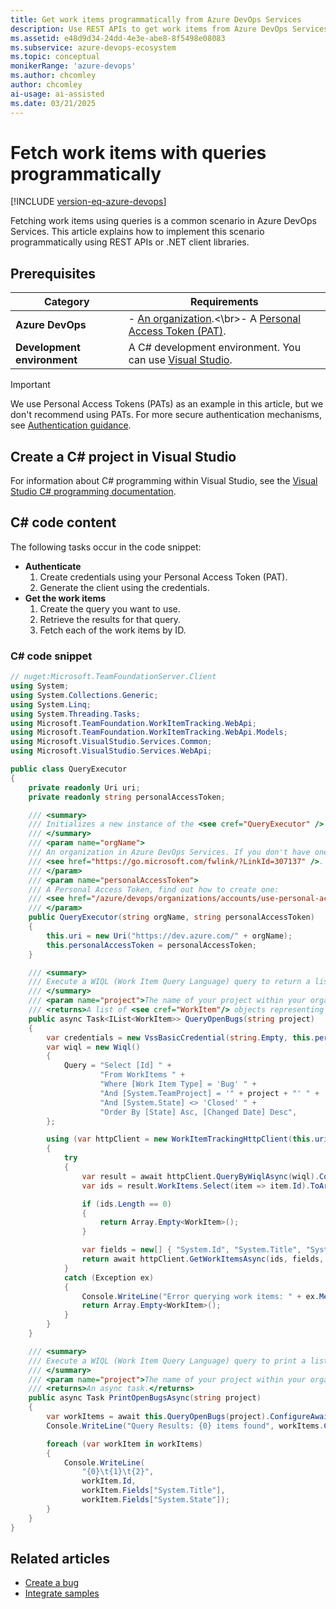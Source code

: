 ```yaml
---
title: Get work items programmatically from Azure DevOps Services
description: Use REST APIs to get work items from Azure DevOps Services with queries in your own custom apps.
ms.assetid: e48d9d34-24dd-4e3e-abe8-8f5498e08083
ms.subservice: azure-devops-ecosystem
ms.topic: conceptual
monikerRange: 'azure-devops'
ms.author: chcomley
author: chcomley
ai-usage: ai-assisted
ms.date: 03/21/2025
---
```


# Fetch work items with queries programmatically 

[!INCLUDE [version-eq-azure-devops](../../includes/version-eq-azure-devops.md)]

Fetching work items using queries is a common scenario in Azure DevOps Services. This article explains how to implement this scenario programmatically using REST APIs or .NET client libraries.

## Prerequisites

| Category | Requirements |
|--------------|-------------|
|**Azure DevOps** | - [An organization](https://go.microsoft.com/fwlink/?LinkId=307137).<\br>- A [Personal Access Token (PAT)](../../organizations/accounts/use-personal-access-tokens-to-authenticate.md).|
|**Development environment**| A C# development environment. You can use [Visual Studio](https://visualstudio.microsoft.com/vs/).|

> [!IMPORTANT]
> We use Personal Access Tokens (PATs) as an example in this article, but we don't recommend using PATs. For more secure authentication mechanisms, see [Authentication guidance](../authentication/authentication-guidance.md).

## Create a C# project in Visual Studio

For information about C# programming within Visual Studio, see the [Visual Studio C# programming documentation](/dotnet/csharp/programming-guide/inside-a-program/).

## C# code content

The following tasks occur in the code snippet:

- **Authenticate**
   1. Create credentials using your Personal Access Token (PAT).
   2. Generate the client using the credentials.
- **Get the work items**
   1. Create the query you want to use.
   2. Retrieve the results for that query.
   3. Fetch each of the work items by ID.

### C# code snippet

```cs
// nuget:Microsoft.TeamFoundationServer.Client
using System;
using System.Collections.Generic;
using System.Linq;
using System.Threading.Tasks;
using Microsoft.TeamFoundation.WorkItemTracking.WebApi;
using Microsoft.TeamFoundation.WorkItemTracking.WebApi.Models;
using Microsoft.VisualStudio.Services.Common;
using Microsoft.VisualStudio.Services.WebApi;

public class QueryExecutor
{
    private readonly Uri uri;
    private readonly string personalAccessToken;

    /// <summary>
    /// Initializes a new instance of the <see cref="QueryExecutor" /> class.
    /// </summary>
    /// <param name="orgName">
    /// An organization in Azure DevOps Services. If you don't have one, you can create one for free:
    /// <see href="https://go.microsoft.com/fwlink/?LinkId=307137" />.
    /// </param>
    /// <param name="personalAccessToken">
    /// A Personal Access Token, find out how to create one:
    /// <see href="/azure/devops/organizations/accounts/use-personal-access-tokens-to-authenticate?view=azure-devops" />.
    /// </param>
    public QueryExecutor(string orgName, string personalAccessToken)
    {
        this.uri = new Uri("https://dev.azure.com/" + orgName);
        this.personalAccessToken = personalAccessToken;
    }

    /// <summary>
    /// Execute a WIQL (Work Item Query Language) query to return a list of open bugs.
    /// </summary>
    /// <param name="project">The name of your project within your organization.</param>
    /// <returns>A list of <see cref="WorkItem"/> objects representing all the open bugs.</returns>
    public async Task<IList<WorkItem>> QueryOpenBugs(string project)
    {
        var credentials = new VssBasicCredential(string.Empty, this.personalAccessToken);
        var wiql = new Wiql()
        {
            Query = "Select [Id] " +
                    "From WorkItems " +
                    "Where [Work Item Type] = 'Bug' " +
                    "And [System.TeamProject] = '" + project + "' " +
                    "And [System.State] <> 'Closed' " +
                    "Order By [State] Asc, [Changed Date] Desc",
        };

        using (var httpClient = new WorkItemTrackingHttpClient(this.uri, new VssCredentials(credentials)))
        {
            try
            {
                var result = await httpClient.QueryByWiqlAsync(wiql).ConfigureAwait(false);
                var ids = result.WorkItems.Select(item => item.Id).ToArray();

                if (ids.Length == 0)
                {
                    return Array.Empty<WorkItem>();
                }

                var fields = new[] { "System.Id", "System.Title", "System.State" };
                return await httpClient.GetWorkItemsAsync(ids, fields, result.AsOf).ConfigureAwait(false);
            }
            catch (Exception ex)
            {
                Console.WriteLine("Error querying work items: " + ex.Message);
                return Array.Empty<WorkItem>();
            }
        }
    }

    /// <summary>
    /// Execute a WIQL (Work Item Query Language) query to print a list of open bugs.
    /// </summary>
    /// <param name="project">The name of your project within your organization.</param>
    /// <returns>An async task.</returns>
    public async Task PrintOpenBugsAsync(string project)
    {
        var workItems = await this.QueryOpenBugs(project).ConfigureAwait(false);
        Console.WriteLine("Query Results: {0} items found", workItems.Count);

        foreach (var workItem in workItems)
        {
            Console.WriteLine(
                "{0}\t{1}\t{2}",
                workItem.Id,
                workItem.Fields["System.Title"],
                workItem.Fields["System.State"]);
        }
    }
}
```

## Related articles

- [Create a bug](./create-bug-quickstart.md)
- [Integrate samples](../get-started/client-libraries/samples.md)
